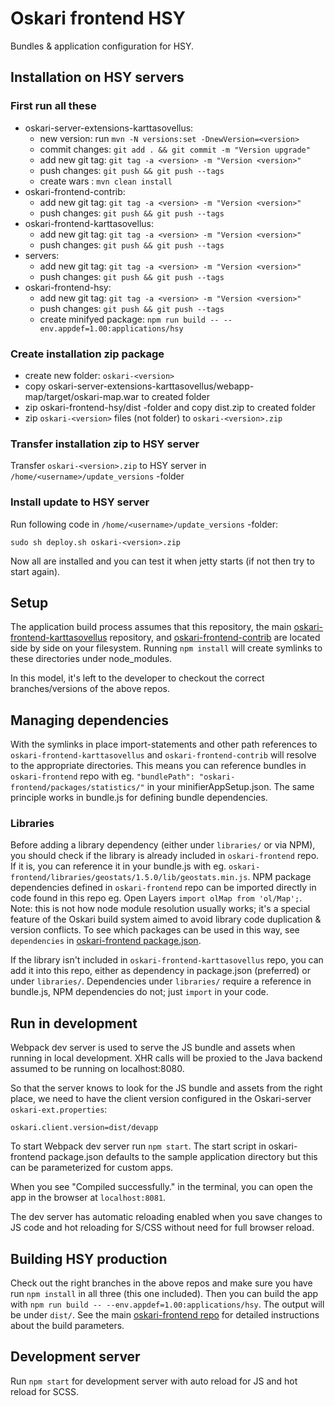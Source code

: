 # Oskari frontend HSY

Bundles & application configuration for HSY.

## Installation on HSY servers

### First run all these
* oskari-server-extensions-karttasovellus:
    * new version:  run ```mvn -N versions:set -DnewVersion=<version>```
    * commit changes: ```git add . && git commit -m "Version upgrade"```
    * add new git tag: ```git tag -a <version> -m "Version <version>"```
    * push changes: ```git push && git push --tags```
    * create wars : ```mvn clean install```
* oskari-frontend-contrib:
    * add new git tag: ```git tag -a <version> -m "Version <version>"```
    * push changes: ```git push && git push --tags```
* oskari-frontend-karttasovellus:
    * add new git tag: ```git tag -a <version> -m "Version <version>"```
    * push changes: ```git push && git push --tags```
* servers:
    * add new git tag: ```git tag -a <version> -m "Version <version>"```
    * push changes: ```git push && git push --tags```
* oskari-frontend-hsy:
    * add new git tag: ```git tag -a <version> -m "Version <version>"```
    * push changes: ```git push && git push --tags```
    * create minifyed package: ```npm run build -- --env.appdef=1.00:applications/hsy```

### Create installation zip package
* create new folder: `oskari-<version>`
* copy oskari-server-extensions-karttasovellus/webapp-map/target/oskari-map.war to created folder
* zip oskari-frontend-hsy/dist -folder and copy dist.zip to created folder
* zip `oskari-<version>` files (not folder) to `oskari-<version>.zip`

### Transfer installation zip to HSY server

Transfer `oskari-<version>.zip` to HSY server in `/home/<username>/update_versions` -folder

### Install update to HSY server

Run following code in `/home/<username>/update_versions` -folder:
```
sudo sh deploy.sh oskari-<version>.zip
```

Now all are installed and you can test it when jetty starts (if not then try to start again).

## Setup

The application build process assumes that this repository, the main [oskari-frontend-karttasovellus](https://bitbucket.sito.fi/projects/HSY/repos/oskari-frontend-karttasovellus) repository, and [oskari-frontend-contrib](https://bitbucket.sito.fi/projects/HSY/repos/oskari-frontend-contrib) are located side by side on your filesystem. Running `npm install` will create symlinks to these directories under node_modules.

In this model, it's left to the developer to checkout the correct branches/versions of the above repos.

## Managing dependencies

With the symlinks in place import-statements and other path references to `oskari-frontend-karttasovellus` and `oskari-frontend-contrib` will resolve to the appropriate directories. This means you can reference bundles in `oskari-frontend` repo with eg. `"bundlePath": "oskari-frontend/packages/statistics/"` in your minifierAppSetup.json. The same principle works in bundle.js for defining bundle dependencies.

### Libraries

Before adding a library dependency (either under `libraries/` or via NPM), you should check if the library is already included in `oskari-frontend` repo. If it is, you can reference it in your bundle.js with eg. `oskari-frontend/libraries/geostats/1.5.0/lib/geostats.min.js`. NPM package dependencies defined in `oskari-frontend` repo can be imported directly in code found in this repo eg. Open Layers `import olMap from 'ol/Map';`. Note: this is not how node module resolution usually works; it's a special feature of the Oskari build system aimed to avoid library code duplication & version conflicts. To see which packages can be used in this way, see `dependencies` in [oskari-frontend package.json](https://github.com/oskariorg/oskari-frontend/blob/master/package.json).

If the library isn't included in `oskari-frontend-karttasovellus` repo, you can add it into this repo, either as dependency in package.json (preferred) or under `libraries/`. Dependencies under `libraries/` require a reference in bundle.js, NPM dependencies do not; just `import` in your code.

## Run in development

Webpack dev server is used to serve the JS bundle and assets when running in local development. XHR calls will be proxied to the Java backend assumed to be running on localhost:8080.

So that the server knows to look for the JS bundle and assets from the right place, we need to have the client version configured in the Oskari-server `oskari-ext.properties`:

```
oskari.client.version=dist/devapp
```

To start Webpack dev server run `npm start`. The start script in oskari-frontend package.json defaults to the sample application directory but this can be parameterized for custom apps.

When you see "Compiled successfully." in the terminal, you can open the app in the browser at `localhost:8081`.

The dev server has automatic reloading enabled when you save changes to JS code and hot reloading for S/CSS without need for full browser reload.

## Building HSY production

 Check out the right branches in the above repos and make sure you have run `npm install` in all three (this one included). Then you can build the app with `npm run build -- --env.appdef=1.00:applications/hsy`. The output will be under `dist/`. See the main [oskari-frontend repo](https://github.com/oskariorg/oskari-frontend#readme) for detailed instructions about the build parameters.

 ## Development server

 Run `npm start` for development server with auto reload for JS and hot reload for SCSS.
